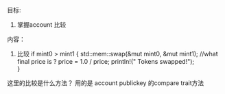 目标:
1. 掌握account 比较


内容：
1. 比较
if mint0 > mint1 {
       std::mem::swap(&mut mint0, &mut mint1);
                //what final price is ?
                price = 1.0 / price;
                println!("  Tokens swapped!");         
}

这里的比较是什么方法？ 
    用的是 account publickey 的compare trait方法